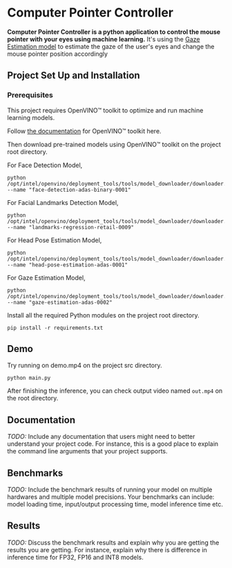 # Computer Pointer Controller

**Computer Pointer Controller is a python application to control the mouse pointer with your eyes using machine learning.** It's using the [Gaze Estimation model](https://docs.openvinotoolkit.org/latest/_models_intel_gaze_estimation_adas_0002_description_gaze_estimation_adas_0002.html) to estimate the gaze of the user's eyes and change the mouse pointer position accordingly

## Project Set Up and Installation
### Prerequisites
This project requires OpenVINO™ toolkit to optimize and run machine learning models.

Follow [the documentation](https://docs.openvinotoolkit.org/latest/index.html) for OpenVINO™ toolkit here.

Then download pre-trained models using OpenVINO™ toolkit on the project root directory.

For Face Detection Model,
```
python /opt/intel/openvino/deployment_tools/tools/model_downloader/downloader.py --name "face-detection-adas-binary-0001"
```

For Facial Landmarks Detection Model,
```
python /opt/intel/openvino/deployment_tools/tools/model_downloader/downloader.py --name "landmarks-regression-retail-0009"
```

For Head Pose Estimation Model,
```
python /opt/intel/openvino/deployment_tools/tools/model_downloader/downloader.py --name "head-pose-estimation-adas-0001"
```

For Gaze Estimation Model,
```
python /opt/intel/openvino/deployment_tools/tools/model_downloader/downloader.py --name "gaze-estimation-adas-0002"
```

Install all the required Python modules on the project root directory.
```
pip install -r requirements.txt
```

## Demo
Try running on demo.mp4 on the project src directory.
```
python main.py
```

After finishing the inference, you can check output video named `out.mp4` on the root directory.

## Documentation
*TODO:* Include any documentation that users might need to better understand your project code. For instance, this is a good place to explain the command line arguments that your project supports.

## Benchmarks
*TODO:* Include the benchmark results of running your model on multiple hardwares and multiple model precisions. Your benchmarks can include: model loading time, input/output processing time, model inference time etc.

## Results
*TODO:* Discuss the benchmark results and explain why you are getting the results you are getting. For instance, explain why there is difference in inference time for FP32, FP16 and INT8 models.
